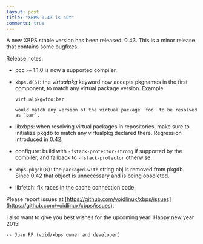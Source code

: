 ```yaml
---
layout: post
title: "XBPS 0.43 is out"
comments: true
---
```


A new XBPS stable version has been released: 0.43. This is a minor release
that contains some bugfixes.

Release notes:

- pcc `>=` 1.1.0 is now a supported compiler.

- `xbps.d(5)`: the *virtualpkg* keyword now accepts pkgnames in the first component,
to match any virtual package version. Example:

	`virtualpkg=foo:bar`

      would match any version of the virtual package `foo` to be resolved as `bar`.

- libxbps: when resolving virtual packages in repositories, make sure to initialize
pkgdb to match any virtualpkg declared there. Regression introduced in 0.42.

- configure: build with `-fstack-protector-strong` if supported by the compiler,
and fallback to `-fstack-protector` otherwise.

- `xbps-pkgdb(8)`: the `packaged-with` string obj is removed from pkgdb.
Since 0.42 that object is unnecessary and is being obsoleted.

- libfetch: fix races in the cache connection code.

Please report issues at
[https://github.com/voidlinux/xbps/issues](https://github.com/voidlinux/xbps/issues).

I also want to give you best wishes for the upcoming year!
Happy new year 2015!

	-- Juan RP (void/xbps owner and developer)
